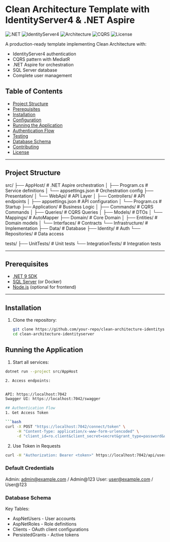 # Clean Architecture Template with IdentityServer4 & .NET Aspire

![.NET](https://img.shields.io/badge/.NET-9.0-blue)
![IdentityServer4](https://img.shields.io/badge/IdentityServer-4-lightgrey)
![Architecture](https://img.shields.io/badge/Architecture-Clean%20Architecture-green)
![CQRS](https://img.shields.io/badge/Pattern-CQRS-orange)
![License](https://img.shields.io/badge/License-MIT-brightgreen)

A production-ready template implementing Clean Architecture with:
- IdentityServer4 authentication
- CQRS pattern with MediatR  
- .NET Aspire for orchestration
- SQL Server database
- Complete user management

## Table of Contents
- [Project Structure](#project-structure)
- [Prerequisites](#prerequisites)
- [Installation](#installation)
- [Configuration](#configuration)
- [Running the Application](#running-the-application)
- [Authentication Flow](#authentication-flow)
- [Testing](#testing)
- [Database Schema](#database-schema)
- [Contributing](#contributing)
- [License](#license)

---

## Project Structure
src/
├── AppHost/ # .NET Aspire orchestration
│ ├── Program.cs # Service definitions
│ └── appsettings.json # Orchestration config
├── Presentation/
│ └── WebApi/ # API Layer
│ ├── Controllers/ # API endpoints
│ ├── appsettings.json # API configuration
│ └── Program.cs # Startup
├── Application/ # Business Logic
│ ├── Commands/ # CQRS Commands
│ ├── Queries/ # CQRS Queries
│ ├── Models/ # DTOs
│ └── Mappings/ # AutoMapper
├── Domain/ # Core Domain
│ ├── Entities/ # Domain models
│ └── Interfaces/ # Contracts
└── Infrastructure/ # Implementation
├── Data/ # Database
├── Identity/ # Auth
└── Repositories/ # Data access

tests/
├── UnitTests/ # Unit tests
└── IntegrationTests/ # Integration tests


---

## Prerequisites

- [.NET 9 SDK](https://dotnet.microsoft.com/download)
- [SQL Server](https://www.microsoft.com/sql-server) (or Docker)
- [Node.js](https://nodejs.org/) (optional for frontend)

---

## Installation

1. Clone the repository:
   ```bash
   git clone https://github.com/your-repo/clean-architecture-identityserver.git
   cd clean-architecture-identityserver

## Running the Application
1. Start all services:

```bash
dotnet run --project src/AppHost

2. Access endpoints:


API: https://localhost:7042
Swagger UI: https://localhost:7042/swagger

## Authentication Flow
1. Get Access Token

```bash
curl -X POST "https://localhost:7042/connect/token" \
     -H "Content-Type: application/x-www-form-urlencoded" \
     -d "client_id=ro.client&client_secret=secret&grant_type=password&username=admin@example.com&password=Admin@123&scope=api1"
```

2. Use Token in Requests

```bash
curl -H "Authorization: Bearer <token>" https://localhost:7042/api/users
```

### Default Credentials
Admin: admin@example.com / Admin@123
User: user@example.com / User@123

### Database Schema
Key Tables:

- AspNetUsers - User accounts
- AspNetRoles - Role definitions
- Clients - OAuth client configurations
- PersistedGrants - Active tokens
